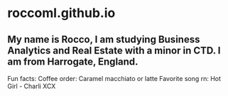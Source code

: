 # roccoml.github.io
## My name is Rocco, I am studying Business Analytics and Real Estate with a minor in CTD. I am from Harrogate, England. 

Fun facts:
Coffee order: Caramel macchiato or latte
Favorite song rn: Hot Girl - Charli XCX
